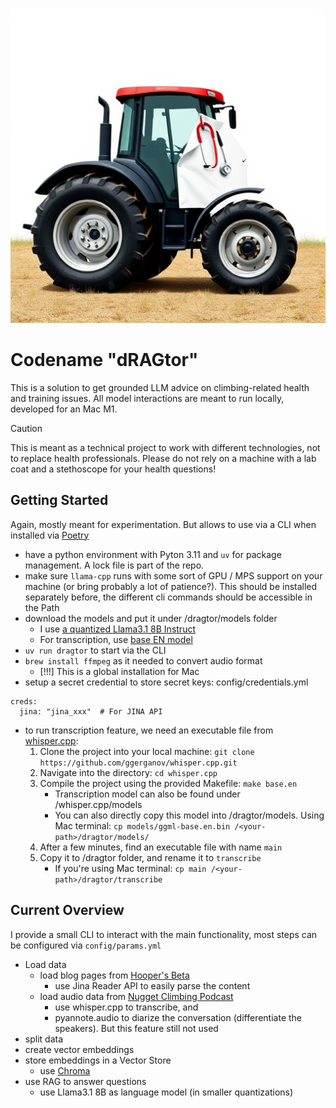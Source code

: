 ![Dragtor Logo](assets/dragtor.png)

# Codename "dRAGtor"

This is a solution to get grounded LLM advice on climbing-related health and training issues.
All model interactions are meant to run locally, developed for an Mac M1.

> [!CAUTION]
> This is meant as a technical project to work with different technologies, not to replace health professionals.
> Please do not rely on a machine with a lab coat and a stethoscope for your health questions!

## Getting Started
Again, mostly meant for experimentation. But allows to use via a CLI when installed via [Poetry](https://python-poetry.org/)

- have a python environment with Pyton 3.11 and `uv` for package management. A lock file is part of the repo.
- make sure `llama-cpp` runs with some sort of GPU / MPS support on your machine (or bring probably a lot of patience?). This should be installed separately before, the different cli commands should be accessible in the Path
- download the models and put it under /dragtor/models folder
    - I use [a quantized Llama3.1 8B Instruct](https://huggingface.co/bartowski/Meta-Llama-3.1-8B-Instruct-GGUF/blob/main/Meta-Llama-3.1-8B-Instruct-Q4_K_M.gguf)
    - For transcription, use [base EN model](https://huggingface.co/ggerganov/whisper.cpp/blob/main/ggml-base.en.bin)
- `uv run dragtor` to start via the CLI
- `brew install ffmpeg` as it needed to convert audio format
  - [!!!] This is a global installation for Mac
- setup a secret credential to store secret keys: config/credentials.yml
```commandline
creds:
  jina: "jina_xxx"  # For JINA API
```
- to run transcription feature, we need an executable file from [whisper.cpp](https://github.com/ggerganov/whisper.cpp):
  1. Clone the project into your local machine: `git clone https://github.com/ggerganov/whisper.cpp.git`
  2. Navigate into the directory: `cd whisper.cpp`
  3. Compile the project using the provided Makefile: `make base.en`
     - Transcription model can also be found under /whisper.cpp/models
     - You can also directly copy this model into /dragtor/models. Using Mac terminal: `cp models/ggml-base.en.bin /<your-path>/dragtor/models/`
  4. After a few minutes, find an executable file with name `main`
  5. Copy it to /dragtor folder, and rename it to `transcribe`
     - If you're using Mac terminal: `cp main /<your-path>/dragtor/transcribe`

## Current Overview

I provide a small CLI to interact with the main functionality, most steps can be configured via `config/params.yml`

- Load data
    - load blog pages from [Hooper's Beta](www.hoopersbeta.com)
        - use Jina Reader API to easily parse the content
    - load audio data from [Nugget Climbing Podcast](https://thenuggetclimbing.com/episodes)
        - use whisper.cpp to transcribe, and 
        - pyannote.audio to diarize the conversation (differentiate the speakers). But this feature still not used
- split data
- create vector embeddings
- store embeddings in a Vector Store
    - use [Chroma](https://www.trychroma.com/)
- use RAG to answer questions
    - use Llama3.1 8B as language model (in smaller quantizations)
